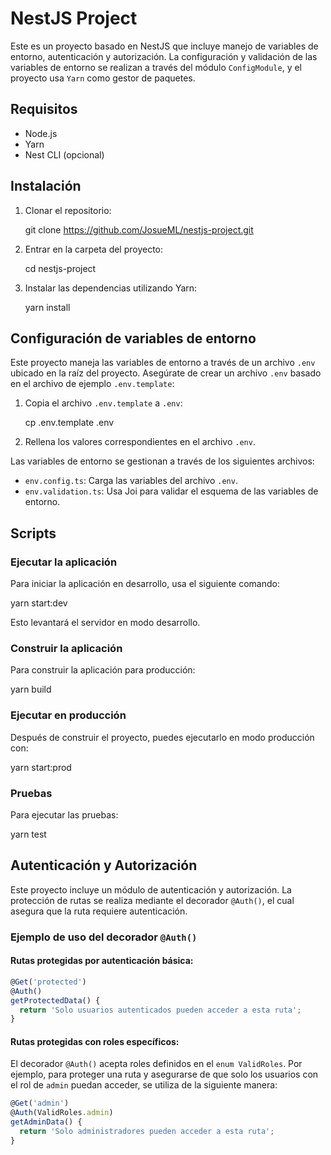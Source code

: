 # NestJS Project

Este es un proyecto basado en NestJS que incluye manejo de variables de entorno, autenticación y autorización. La configuración y validación de las variables de entorno se realizan a través del módulo `ConfigModule`, y el proyecto usa `Yarn` como gestor de paquetes.

## Requisitos

-   Node.js
-   Yarn
-   Nest CLI (opcional)

## Instalación

1. Clonar el repositorio:

    git clone https://github.com/JosueML/nestjs-project.git

2. Entrar en la carpeta del proyecto:

    cd nestjs-project

3. Instalar las dependencias utilizando Yarn:

    yarn install

## Configuración de variables de entorno

Este proyecto maneja las variables de entorno a través de un archivo `.env` ubicado en la raíz del proyecto. Asegúrate de crear un archivo `.env` basado en el archivo de ejemplo `.env.template`:

1. Copia el archivo `.env.template` a `.env`:

    cp .env.template .env

2. Rellena los valores correspondientes en el archivo `.env`.

Las variables de entorno se gestionan a través de los siguientes archivos:

-   `env.config.ts`: Carga las variables del archivo `.env`.
-   `env.validation.ts`: Usa Joi para validar el esquema de las variables de entorno.

## Scripts

### Ejecutar la aplicación

Para iniciar la aplicación en desarrollo, usa el siguiente comando:

yarn start:dev

Esto levantará el servidor en modo desarrollo.

### Construir la aplicación

Para construir la aplicación para producción:

yarn build

### Ejecutar en producción

Después de construir el proyecto, puedes ejecutarlo en modo producción con:

yarn start:prod

### Pruebas

Para ejecutar las pruebas:

yarn test

## Autenticación y Autorización

Este proyecto incluye un módulo de autenticación y autorización. La protección de rutas se realiza mediante el decorador `@Auth()`, el cual asegura que la ruta requiere autenticación.

### Ejemplo de uso del decorador `@Auth()`

#### Rutas protegidas por autenticación básica:

```typescript
@Get('protected')
@Auth()
getProtectedData() {
  return 'Solo usuarios autenticados pueden acceder a esta ruta';
}
```

#### Rutas protegidas con roles específicos:

El decorador `@Auth()` acepta roles definidos en el `enum ValidRoles`. Por ejemplo, para proteger una ruta y asegurarse de que solo los usuarios con el rol de `admin` puedan acceder, se utiliza de la siguiente manera:

```typescript
@Get('admin')
@Auth(ValidRoles.admin)
getAdminData() {
  return 'Solo administradores pueden acceder a esta ruta';
}
```

